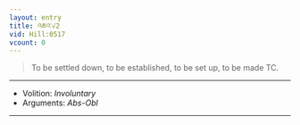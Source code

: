 ```yaml
---
layout: entry
title: འཆའ་√2
vid: Hill:0517
vcount: 0
---
```

> To be settled down, to be established, to be set up, to be made TC\.

---
* Volition: _Involuntary_
* Arguments: _Abs-Obl_

---

